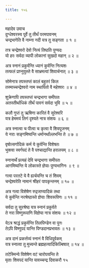 ```yaml
---
title: १५६

---
```

महादेव उवाच  
दुग्धेश्वरस्य पूर्वे तु तीर्थं परमपावनम्  
चन्द्रभागेति वै नाम्ना नदी यत्र तु सङ्गता ॥ १ ॥


तत्र चन्द्रेश्वरो देवो नित्यं तिष्ठति पुण्यदः  
यो हरः सर्वदा व्यापी लोकानां सुखदो महान् ॥ २ ॥


अत्र स्नानं प्रकुर्वन्ति ध्यानं कुर्वन्ति नित्यशः  
तत्फलं प्राप्नुयुस्ते वै साभ्रमत्यां शिवार्चनात् ॥ ३ ॥


सोमेनात्र तपस्तप्तं कालं बहुतरं किल  
तस्माच्चन्द्रेश्वरो नाम स्थापितो वै महेश्वरः ॥ ४ ॥


शुक्रेणापि तपस्तप्तं चन्द्रभागा समीपतः  
अतस्तीर्थाधिकं तीर्थं पावनं सर्वदा भुवि ॥ ५ ॥


कलौ गुप्तं तु ऋषिणा कारितं वै सुरेश्वरि  
यत्र हेममयं लिगं दृश्यते नात्र संशयः ॥ ६ ॥


अत्र स्नात्वा च पीत्वा च कृत्वा वै शिवपूजनम्  
ये नराः सङ्गमिष्यन्ति धर्मानर्थांल्लभन्ति ते ॥ ७ ॥


वृषोत्सर्गादिकं कर्म ये कुर्वन्ति विशेषतः  
भुक्त्वा स्वर्गपदं ते वै पश्चाद्यान्ति हरालयम् ॥ ८ ॥


स्नानार्थे प्रत्यहं देवि चन्द्रभागा समीपतः  
आगमिष्यन्ति ये लोकास्ते ज्ञेयाः पुण्यभागिनः ॥ ९ ॥


गत्वा परतटे ये वै ह्यर्चयन्ति च तं शिवम्  
चन्द्रेश्वरेति नामानं श्रीहरं पापकृन्तनम् ॥ १० ॥


अत्र गत्वा विशेषेण रुद्रजाप्यादिकं तथा  
ये कुर्वन्ति नरश्रेष्ठास्ते ज्ञेयाः शिवरूपिणः ॥ ११ ॥


सर्वदा तु सुरश्रेष्ठ यत्र स्नानं प्रकुर्वते  
ते नरा विष्णुरूपाणि विज्ञेया नात्र संशयः ॥ १२ ॥


येऽत्र श्राद्धं प्रकुर्वन्ति तिलपिण्डेन वा पुनः  
तेऽपि विष्णुपदं यान्ति पिण्डदानप्रभावतः ॥ १३ ॥


अत्र दानं प्रकर्त्तव्यं स्नानं वै विधिपूर्वकम्  
यत्र स्नात्वा तु मुच्यन्ते ब्रह्महत्यादिकिल्बिषात् ॥ १४ ॥


तटेस्मिन्ये विशेषेण वटं चारोपयन्ति ते  
मृताः शिवपदं यान्ति यावच्चन्द्र दिवाकरौ १५